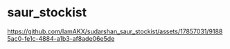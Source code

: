 # saur_stockist



https://github.com/IamAKX/sudarshan_saur_stockist/assets/17857031/91885ac0-fe1c-4884-a1b3-af8ade06e5de

